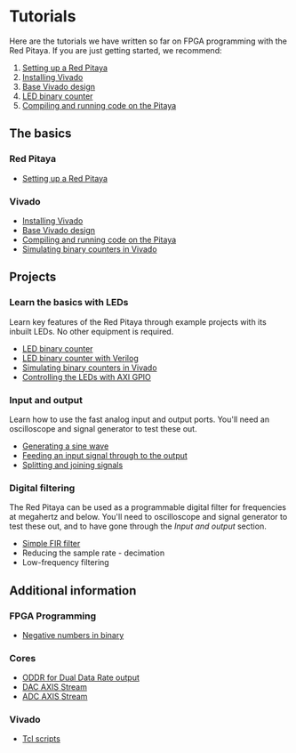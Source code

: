 # Tutorials

Here are the tutorials we have written so far on FPGA programming with the Red Pitaya. If you are just getting started, we recommend:

1. [Setting up a Red Pitaya](/Tutorials/SETUP_Connecting)
2. [Installing Vivado](/Tutorials/SETUP_InstallingVivado)
3. [Base Vivado design](/Tutorials/SETUP_BaseCode)
4. [LED binary counter](/Tutorials/PROJ_LEDCounter)
5. [Compiling and running code on the Pitaya](/Tutorials/SETUP_Compiling)

## The basics

### Red Pitaya

* [Setting up a Red Pitaya](/Tutorials/SETUP_Connecting)

### Vivado

- [Installing Vivado](/Tutorials/SETUP_InstallingVivado)
- [Base Vivado design](/Tutorials/SETUP_BaseCode)
- [Compiling and running code on the Pitaya](/Tutorials/SETUP_Compiling)
- [Simulating binary counters in Vivado](/Tutorials/PROJ_LEDSimulating)

## Projects

### Learn the basics with LEDs

Learn key features of the Red Pitaya through example projects with its inbuilt LEDs. No other equipment is required.

* [LED binary counter](/Tutorials/PROJ_LEDCounter)
* [LED binary counter with Verilog](/Tutorials/PROJ_LEDCounterVerilog)
* [Simulating binary counters in Vivado](/Tutorials/PROJ_LEDSimulating)
* [Controlling the LEDs with AXI GPIO](/Tutorials/PROJ_LEDAXI)

### Input and output

Learn how to use the fast analog input and output ports. You'll need an oscilloscope and signal generator to test these out.

* [Generating a sine wave](/Tutorials/PROJ_IOSignalGeneration)
* [Feeding an input signal through to the output](/Tutorials/PROJ_IOFeedthrough)
* [Splitting and joining signals](/Tutorials/PROJ_IOSplittingJoining)

### Digital filtering

The Red Pitaya can be used as a programmable digital filter for frequencies at megahertz and below. You'll need to oscilloscope and signal generator to test these out, and to have gone through the *Input and output* section.

* [Simple FIR filter](/Tutorials/FILTER_SimpleFIR)
* Reducing the sample rate - decimation
* Low-frequency filtering

## Additional information

### FPGA Programming

* [Negative numbers in binary](/Tutorials/FPGA_NegativeBinary)

### Cores

* [ODDR for Dual Data Rate output](/Tutorials/CORE_ODDR)
* [DAC AXIS Stream](/Tutorials/CORE_DAC_AXIS)
* [ADC AXIS Stream](/Tutorials/CORE_ADC_AXIS)

### Vivado

- [Tcl scripts](/Tutorials/TCL_RunningTCL)
